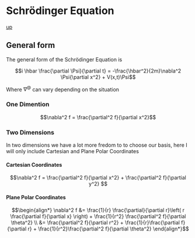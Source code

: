# Schrödinger Equation

[up](./Maths.md)

## General form

The general form of the Schrödinger Equation is 

``` math
i \hbar \frac{\partial \Psi}{\partial t} = -\frac{\hbar^2}{2m}\nabla^2 \Psi{\partial x^2} + V(x,t)\Psi
```

Where $\nabla^@$ can vary depending on the situation

### One Dimention

``` math
\nabla^2 f = \frac{\partial^2 f}{\partial x^2}
```

### Two Dimensions

In two dimensions we have a lot more fredom to to choose our basis, here I will only include Cartesian and Plane Polar Coordinates

#### Cartesian Coordinates

``` math
\nabla^2 f = \frac{\partial^2 f}{\partial x^2} + \frac{\partial^2 f}{\partial y^2} 
```

#### Plane Polar Coordinates

``` math
\begin{align*}
\nabla^2 f &= \frac{1}{r} \frac{\partial}{\partial r}\left( r \frac{\partial f}{\partial x} \right) + \frac{1}{r^2} \frac{\partial^2 f}{\partial \theta^2} \\
 &= \frac{\partial^2 f}{\partial r^2} + \frac{1}{r}\frac{\partial f}{\partial r} + \frac{1}{r^2}\frac{\partial^2 f}{\partial \theta^2}
\end{align*}
```
